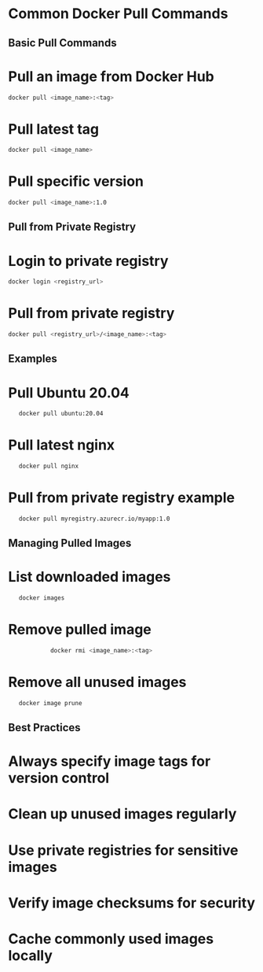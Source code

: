# Common Docker Pull Commands

## Basic Pull Commands
# Pull an image from Docker Hub
```bash
docker pull <image_name>:<tag>
```

# Pull latest tag
```bash
docker pull <image_name>
```

# Pull specific version
```bash
docker pull <image_name>:1.0
```

## Pull from Private Registry
# Login to private registry
```bash
docker login <registry_url>
```

# Pull from private registry
```bash
docker pull <registry_url>/<image_name>:<tag>
```

## Examples
# Pull Ubuntu 20.04
```bash
   docker pull ubuntu:20.04
```

# Pull latest nginx
```bash
   docker pull nginx
```

# Pull from private registry example
```bash
   docker pull myregistry.azurecr.io/myapp:1.0
```

## Managing Pulled Images
# List downloaded images
```bash
   docker images
```

# Remove pulled image
```bash
            docker rmi <image_name>:<tag>
```

# Remove all unused images
```bash
   docker image prune   
```

## Best Practices
# Always specify image tags for version control
# Clean up unused images regularly
# Use private registries for sensitive images
# Verify image checksums for security
# Cache commonly used images locally
